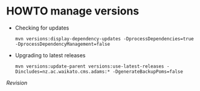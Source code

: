 HOWTO manage versions
=====================

* Checking for updates

  ```
  mvn versions:display-dependency-updates -DprocessDependencies=true -DprocessDependencyManagement=false
  ```

* Upgrading to latest releases

  ```
  mvn versions:update-parent versions:use-latest-releases -Dincludes=nz.ac.waikato.cms.adams:* -DgenerateBackupPoms=false
  ```


$Revision$
